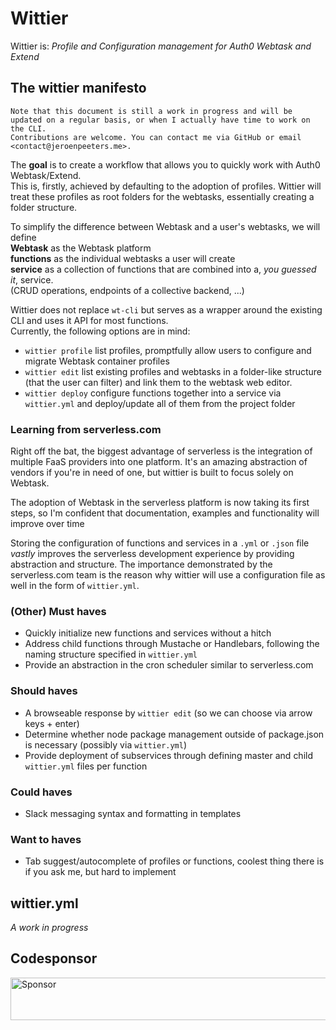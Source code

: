 # Wittier
Wittier is: *Profile and Configuration management for Auth0 Webtask and Extend*

## The wittier manifesto
```
Note that this document is still a work in progress and will be updated on a regular basis, or when I actually have time to work on the CLI.
Contributions are welcome. You can contact me via GitHub or email <contact@jeroenpeeters.me>.
```

The **goal** is to create a workflow that allows you to quickly work with Auth0 Webtask/Extend.  
This is, firstly, achieved by defaulting to the adoption of profiles.
Wittier will treat these profiles as root folders for the webtasks, essentially creating a folder structure.

To simplify the difference between Webtask and a user's webtasks, we will define  
**Webtask** as the Webtask platform  
**functions** as the individual webtasks a user will create  
**service** as a collection of functions that are combined into a, *you guessed it*, service.  
(CRUD operations, endpoints of a collective backend, ...)

Wittier does not replace `wt-cli` but serves as a wrapper around the existing CLI and uses it API for most functions.  
Currently, the following options are in mind:
* `wittier profile` list profiles, promptfully allow users to configure and migrate Webtask container profiles
* `wittier edit` list existing profiles and webtasks in a folder-like structure
(that the user can filter) and link them to the webtask web editor.
* `wittier deploy` configure functions together into a service via `wittier.yml`
and deploy/update all of them from the project folder

### Learning from serverless.com
Right off the bat, the biggest advantage of serverless is the integration of multiple FaaS providers into one platform.
It's an amazing abstraction of vendors if you're in need of one, but wittier is built to focus solely on Webtask.

The adoption of Webtask in the serverless platform is now taking its first steps, 
so I'm confident that documentation, examples and functionality will improve over time

Storing the configuration of functions and services in a `.yml` or `.json` file *vastly* improves
the serverless development experience by providing abstraction and structure.
The importance demonstrated by the serverless.com team is the reason why
wittier will use a configuration file as well in the form of `wittier.yml`.

### (Other) Must haves
* Quickly initialize new functions and services without a hitch
* Address child functions through Mustache or Handlebars, 
following the naming structure specified in `wittier.yml`
* Provide an abstraction in the cron scheduler similar to serverless.com

### Should haves
* A browseable response by `wittier edit` (so we can choose via arrow keys + enter)
* Determine whether node package management outside of package.json is necessary (possibly via `wittier.yml`)
* Provide deployment of subservices through defining master and child `wittier.yml` files per function

### Could haves
* Slack messaging syntax and formatting in templates

### Want to haves
* Tab suggest/autocomplete of profiles or functions, coolest thing there is if you ask me, but hard to implement

## wittier.yml
*A work in progress*

## Codesponsor
<a target='_blank' rel='nofollow' href='https://app.codesponsor.io/link/SXH7ZmV8YYXzxLZF9dCVxN6W/jeroenptrs/wittier'>
  <img alt='Sponsor' width='888' height='68' src='https://app.codesponsor.io/embed/SXH7ZmV8YYXzxLZF9dCVxN6W/jeroenptrs/wittier.svg' />
</a>
